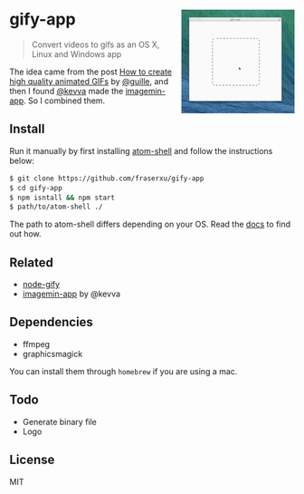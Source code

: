 # gify-app <img src="media/demo.gif" width="200" align="right">

> Convert videos to gifs as an OS X, Linux and Windows app

The idea came from the post [How to create high quality animated GIFs](https://cloudup.com/blog/how-to-create-high-quality-animated-gifs-from-video) by [@guille](https://github.com/guille), and then I found [@kevva](https://github.com/kevva) made the [imagemin-app](https://github.com/kevva/imagemin-app). So I combined them.

## Install

Run it manually by first installing [atom-shell](https://github.com/atom/atom-shell/releases) and follow the instructions below:

```sh
$ git clone https://github.com/fraserxu/gify-app
$ cd gify-app
$ npm isntall && npm start
$ path/to/atom-shell ./
```

The path to atom-shell differs depending on your OS. Read the [docs](https://github.com/atom/atom-shell/blob/master/docs/tutorial/quick-start.md#run-your-app)
to find out how.

## Related

* [node-gify](https://github.com/visionmedia/node-gify)
* [imagemin-app](https://github.com/kevva/imagemin-app) by @kevva

## Dependencies

* ffmpeg
* graphicsmagick

You can install them through `homebrew` if you are using a mac.

## Todo

* Generate binary file
* Logo

## License

MIT
